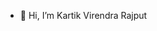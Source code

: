 - 👋 Hi, I’m Kartik Virendra Rajput

<!---
kartikvirendrar/kartikvirendrar is a ✨ special ✨ repository because its `README.md` (this file) appears on your GitHub profile.
You can click the Preview link to take a look at your changes.
--->
